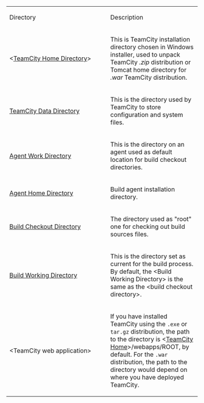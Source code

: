 [//]: # (title: TeamCity Specific Directories)
[//]: # (auxiliary-id: TeamCity Specific Directories)
<table>
<tr>


<td width="250">

 Directory 


</td>


<td>

 Description 


</td>
</tr>
<tr>


<td>

 &lt;[TeamCity Home Directory](teamcity-home-directory.md)&gt; 


</td>


<td>

 This is TeamCity installation directory chosen in Windows installer, used to unpack TeamCity _.zip_ distribution or Tomcat home directory for _.war_ TeamCity distribution. 


</td>
</tr>
<tr>


<td>

 [TeamCity Data Directory](teamcity-data-directory.md) 


</td>


<td>

 This is the directory used by TeamCity to store configuration and system files.


</td>
</tr>
<tr>


<td>

 [Agent Work Directory](agent-work-directory.md) 


</td>


<td>

 This is the directory on an agent used as default location for build checkout directories.


</td>
</tr>
<tr>


<td>

 [Agent Home Directory](agent-home-directory.md) 


</td>


<td>

 Build agent installation directory. 


</td>
</tr>
<tr>


<td>

 [Build Checkout Directory](build-checkout-directory.md) 


</td>


<td>

 The directory used as "root" one for checking out build sources files.


</td>
</tr>
<tr>


<td>

 [Build Working Directory](build-working-directory.md) 


</td>


<td>

 This is the directory set as current for the build process. By default, the &lt;Build Working Directory&gt; is the same as the &lt;build checkout directory&gt;.


</td>
</tr>
<tr>


<td>

 &lt;TeamCity web application&gt; 


</td>


<td>

 If you have installed TeamCity using the `.exe` or `tar.gz` distribution, the path to the directory is \<[TeamCity Home](teamcity-home-directory.md)\>/webapps/ROOT, by default. For the `.war` distribution, the path to the directory would depend on where you have deployed TeamCity. 


</td>
</tr>
</table>

